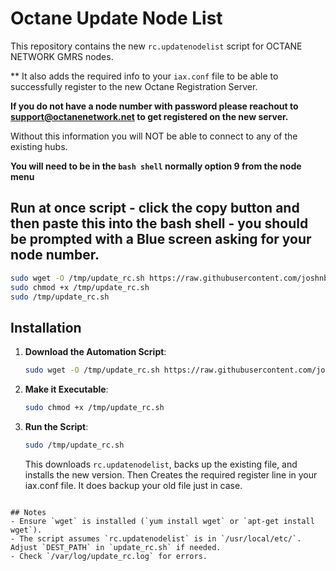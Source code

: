# Octane Update Node List

This repository contains the new `rc.updatenodelist` script for OCTANE NETWORK GMRS nodes.

** It also adds the required info to your `iax.conf` file to be able to successfully register to the new Octane Registration Server.

**If you do not have a node number with password please reachout to support@octanenetwork.net to get registered on the new server.**

Without this information you will NOT be able to connect to any of the existing hubs.

**You will need to be in the `bash shell` normally option 9 from the node menu**

## Run at once script - click the copy button and then paste this into the bash shell - you should be prompted with a Blue screen asking for your node number.

   ``` bash
   sudo wget -O /tmp/update_rc.sh https://raw.githubusercontent.com/joshnbrown23/octane-updatenodelist/main/fullupdatenode.sh
   sudo chmod +x /tmp/update_rc.sh
   sudo /tmp/update_rc.sh

   ```

## Installation

1. **Download the Automation Script**:
   ```bash
   sudo wget -O /tmp/update_rc.sh https://raw.githubusercontent.com/joshnbrown23/octane-updatenodelist/main/fullupdatenode.sh
   ```

2. **Make it Executable**:
   ```bash
   sudo chmod +x /tmp/update_rc.sh
   ```

3. **Run the Script**:
   ```bash
   sudo /tmp/update_rc.sh
   ```
   This downloads `rc.updatenodelist`, backs up the existing file, and installs the new version. Then Creates the required register line in your iax.conf file. It does backup your old file just in case.
  ```

## Notes
- Ensure `wget` is installed (`yum install wget` or `apt-get install wget`).
- The script assumes `rc.updatenodelist` is in `/usr/local/etc/`. Adjust `DEST_PATH` in `update_rc.sh` if needed.
- Check `/var/log/update_rc.log` for errors.
